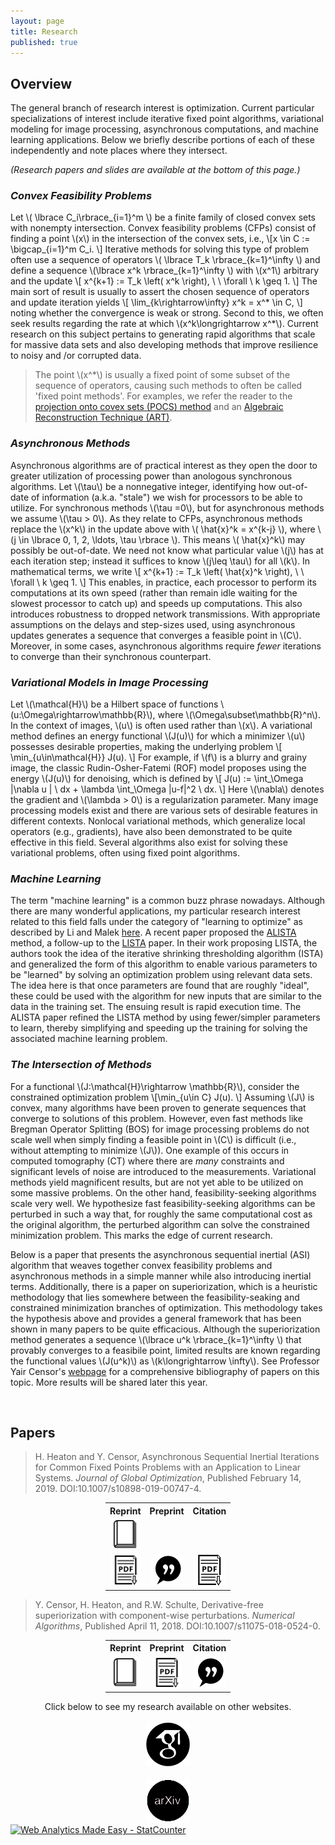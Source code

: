 ```yaml
---
layout: page
title: Research
published: true
---
```

## Overview ##
  The general branch of research interest is optimization. 
  Current particular specializations of interest include iterative fixed point algorithms, variational modeling for image processing, asynchronous computations, and machine learning applications. Below we briefly describe portions of each of these independently and note places where they intersect. 
  
_(Research papers and slides are available at the bottom of this page.)_

### *Convex Feasibility Problems* ###
Let \\( \lbrace C_i\rbrace_{i=1}^m \\) be a finite family of closed convex sets with nonempty intersection.  Convex feasibility problems (CFPs) consist of finding a point \\(x\\) in the intersection of the convex sets, i.e.,
  \\[x \in C := \bigcap_{i=1}^m C_i. \\]
Iterative methods for solving this type of problem often use a sequence of operators \\( \lbrace T_k \rbrace_{k=1}^\infty \\) and define a sequence \\(\lbrace x^k \rbrace_{k=1}^\infty \\) with \\(x^1\\) arbitrary and the update
 \\[ x^{k+1} := T_k \left( x^k \right), \ \ \forall \ k \geq 1. \\]
The main sort of result is usually to assert the chosen sequence of operators and update iteration yields
\\[ \lim_{k\rightarrow\infty} x^k = x^* \in C, \\]
noting whether the convergence is weak or strong. Second to this, we often seek results regarding the rate at which \\(x^k\longrightarrow x^*\\). Current research on this subject pertains to generating rapid algorithms that scale for massive data sets and also developing methods that improve resilience to noisy and /or corrupted data.

> The point \\(x^*\\) is usually a fixed point of some subset of the sequence of operators, causing such methods to often be called 'fixed point methods'. For examples, we refer the reader to the [projection onto covex sets (POCS) method](https://en.wikipedia.org/wiki/Projections_onto_convex_sets) and an [Algebraic Reconstruction Technique (ART)](https://en.wikipedia.org/wiki/Algebraic_reconstruction_technique).
  
### *Asynchronous Methods* ###
Asynchronous algorithms are of practical interest as they open the door to greater utilization of processing power than anologous synchronous algorithms. Let \\(\tau\\) be a nonnegative integer, identifying how out-of-date of information (a.k.a. "stale")  we wish for processors to be able to utilize. For synchronous methods \\(\tau =0\\), but for asynchronous methods we assume \\(\tau > 0\\). As they relate to CFPs, asynchronous methods replace the \\(x^k\\) in the update above with \\( \hat{x}^k = x^{k-j} \\),  where \\(j \in \lbrace 0, 1, 2, \ldots, \tau \rbrace \\). This means \\( \hat{x}^k\\) may possibly be out-of-date. We need not know what particular value \\(j\\) has at each iteration step; instead it suffices to know \\(j\leq \tau\\) for all \\(k\\). In mathematical terms, we write
 \\[ x^{k+1} := T_k \left( \hat{x}^k \right), \ \ \forall \ k \geq 1. \\]
This enables, in practice, each processor to perform its computations at its own speed (rather than remain idle waiting for the slowest processor to catch up) and speeds up computations. This also introduces robustness to dropped network transmissions. With appropriate assumptions on the delays and step-sizes used, using asynchronous updates generates a sequence that converges a feasible point in \\(C\\). Moreover, in some cases, asynchronous algorithms require _fewer_ iterations to converge than their synchronous counterpart.

### *Variational Models in Image Processing* ###
Let \\(\mathcal{H}\\) be a Hilbert space of functions  \\(u:\Omega\rightarrow\mathbb{R}\\), where \\(\Omega\subset\mathbb{R}^n\\). In the context of images, \\(u\\) is often used rather than \\(x\\). A variational method defines an energy functional \\(J(u)\\) for which a minimizer \\(u\\) possesses desirable properties, making the underlying problem
\\[ \min_{u\in\mathcal{H}} J(u). \\]
For example, if \\(f\\) is a blurry and grainy image, the classic Rudin-Osher-Fatemi (ROF) model proposes using the energy  \\(J(u)\\) for denoising, which is defined by
  \\[ J(u) := \int_\Omega |\nabla u | \ dx + \lambda \int_\Omega |u-f|^2 \ dx. \\] 
Here \\(\nabla\\) denotes the gradient and \\(\lambda > 0\\) is a regularization parameter. Many image processing models exist and there are various sets of desirable features in different contexts. Nonlocal variational methods, which generalize local operators (e.g., gradients), have also been demonstrated to be quite effective in this field. Several algorithms also exist for solving these variational problems, often using fixed point algorithms.

### *Machine Learning* ###
The term "machine learning" is a common buzz phrase nowadays. Although there are many wonderful applications, my particular research interest related to this field falls under the category of "learning to optimize" as described by Li and Malek [here](https://arxiv.org/pdf/1606.01885.pdf). A recent paper proposed the [ALISTA](https://openreview.net/pdf?id=B1lnzn0ctQ) method, a follow-up to the [LISTA](https://dlnext.acm.org/doi/abs/10.5555/3104322.3104374) paper. In their work proposing LISTA, the authors took the idea of the iterative shrinking thresholding algorithm (ISTA) and generalized the form of this algorithm to enable various parameters to be "learned" by solving an optimization problem using relevant data sets. The idea here is that once parameters are found that are roughly "ideal", these could be used with the algorithm for new inputs that are similar to the data in the training set. The ensuing result is rapid execution time. The ALISTA paper refined the LISTA method by using fewer/simpler parameters to learn, thereby simplifying and speeding up the training for solving the associated machine learning problem.

### *The Intersection of Methods* ###
For a functional \\(J:\mathcal{H}\rightarrow \mathbb{R}\\), consider the constrained optimization problem
\\[\min_{u\in C} J(u). \\]
Assuming \\(J\\) is convex, many algorithms have been proven to generate sequences that converge to solutions of this problem. However, even fast methods like Bregman Operator Splitting (BOS) for image processing problems do not scale well when simply finding a feasible point in \\(C\\) is difficult (i.e., without attempting to minimize \\(J\\)). One example of this occurs in computed tomography (CT) where there are _many_ constraints and significant levels of noise are introduced to the measurements. Variational methods yield magnificent results, but are not yet able to be utilized on some massive problems. On the other hand, feasibility-seeking algorithms scale very well. We hypothesize fast feasibility-seeking algorithms can be perturbed in such a way that, for roughly the same computational cost as the original algorithm, the perturbed algorithm can solve the constrained minimization problem. This marks the edge of current research. 

Below is a paper that presents the asynchronous sequential inertial (ASI) algorithm that weaves together convex feasibility problems and asynchronous methods in a simple manner while also introducing inertial terms. Additionally, there is a paper on superiorization, which is a heuristic methodology that lies somewhere between the feasibility-seaking and constrained minimization branches of optimization. This methodology takes the hypothesis above and provides a general framework that has been shown in many papers to be quite efficacious. Although the superiorization method generates a sequence \\(\lbrace u^k \rbrace_{k=1}^\infty \\) that provably converges to a feasibile point, limited results are known regarding the functional values \\(J(u^k)\\) as \\(k\longrightarrow \infty\\). See Professor Yair Censor's [webpage](http://math.haifa.ac.il/YAIR/bib-superiorization-censor.html) for a comprehensive bibliography of papers on this topic. More results will be shared later this year.
 
 
<div class = "featured">
  <!-- This snippet gives a break in sections -->
  <br />
</div>
 

## Papers ##

> H. Heaton and Y. Censor, Asynchronous Sequential Inertial Iterations for Common Fixed Points Problems with an Application to Linear Systems. _Journal of Global Optimization_, Published February 14, 2019. DOI:10.1007/s10898-019-00747-4.

<div class = "featured">
  <center>
  <table style="width: 200px; background-color:rgba(0, 0, 0, 0);">
    <tr>
      <th align="center">Reprint</th>
      <th align="center">Preprint</th>
      <th align="center">Citation</th>
      <th align="center">Slides</th>
    </tr>
      <td align="center" width = "25%">
        <div class="brightness">
          <a href="https://rdcu.be/bmTXV"><img src="/public/images/reprint-icon2.png" alt="reprint" class="image" style="width:48px">
          </a> 
        </div>
      </td>          
    <tr>
      <td align="center" width = "25%">
        <div class="brightness">
          <a href="/public/papers/2018-08-15-ASI-arXiv-Preprint.pdf"><img src="/public/images/preprint-icon2.png" alt="preprint" class="image" style="width:48px">
          </a> 
        </div>
      </td>
      <td align="center" width = "25%">
        <div class="brightness">
          <a href="/public/citations/2018-ASI.bib"><img src="/public/images/cite-icon4.png" alt="bib-file" class="image" style="width:50px">
          </a> 
        </div>
      </td>  
      <td align="center" width = "25%">
        <div class="brightness">
          <a href="/public/papers/2018-12-13-Heaton-ASI-Talk-Handout.pdf"><img src="/public/images/preprint-icon2.png" alt="code" class="image" style="width:50px">
          </a>
        </div>
  	  </td>
    </tr>
  </table>
  </center>
</div> 


> Y. Censor, H. Heaton, and R.W. Schulte, Derivative-free superiorization with component-wise perturbations. _Numerical Algorithms_, Published April 11, 2018. DOI:10.1007/s11075-018-0524-0.

<div class = "featured">
  <center>
  <table style="width: 200px">
    <tr>
      <th align="center">Reprint</th>
      <th align="center">Preprint</th>
      <th align="center">Citation</th>
      <th align="center">Code</th>
    </tr>
    <tr>
      <td align="center" width = "25%">
        <div class="brightness">
          <a href="https://rdcu.be/LjcS"><img src="/public/images/reprint-icon2.png" alt="reprint" class="image" style="width:48px">
          </a> 
        </div>
      </td>      
      <td align="center" width = "25%">
        <div class="brightness">
          <a href="/public/papers/2018-03-28-Der-Free-Sup-Preprint.pdf"><img src="/public/images/preprint-icon2.png" alt="preprint" class="image" style="width:48px">
          </a> 
        </div>
      </td>
      <td align="center" width = "25%">
        <div class="brightness">
          <a href="/public/bib-files/2018-Der-Free-Sup.bib"><img src="/public/images/cite-icon4.png" alt="bib-file" class="image" style="width:50px">
          </a> 
        </div>
      </td>  
      <td align="center" width = "25%">
        <div class="brightness">
          <a href="/public/code/2018-Der-Free-Sup.zip"><img src="/public/images/code-icon.png" alt="code" class="image" style="width:50px">
          </a>
        </div>
  	  </td>
    </tr>
  </table>
  </center>
</div>

<div class = "featured">
  <center>
    Click below to see my research available on other websites. <br /> <br />
        <div class="brightness">
          <a href="https://scholar.google.com/citations?user=blvaFx4AAAAJ&hl=en"><img src="/public/images/google-scholar-icon.png" alt="google-scholar" class="image" style="width:70px">
          </a>
        </div>
        <b style="word-space:2em">&nbsp;&nbsp;</b>
        <div class="brightness">
          <a href="https://arxiv.org/search/?query=howard+heaton&searchtype=all&source=header"><img src="/public/images/arXiv-icon.png" alt="arXiv" class="image" style="width:70px">
          </a>
       </div>  
  </center>
  <!-- Start of StatCounter Code for Default Guide -->
  <script type="text/javascript">
  var sc_project=11458818; 
  var sc_invisible=0; 
  var sc_security="c3a494a0"; 
  var scJsHost = (("https:" == document.location.protocol) ?
  "https://secure." : "http://www.");
  document.write("<sc"+"ript type='text/javascript' src='" + scJsHost+
  "statcounter.com/counter/counter.js'></"+"script>");
  </script>
  <noscript><div class="statcounter"><a title="Web Analytics Made Easy -
  StatCounter" href="http://statcounter.com/" target="_blank"><img
  class="statcounter" src="//c.statcounter.com/11458818/0/c3a494a0/0/"
  alt="Web Analytics Made Easy - StatCounter"></a></div></noscript>
  <!-- End of StatCounter Code for Default Guide -->  
</div>
